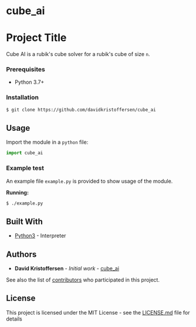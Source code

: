 # cube_ai

# Project Title

Cube AI is a rubik's cube solver for a rubik's cube of size `n`.

### Prerequisites

* Python 3.7+

### Installation

```sh
$ git clone https://github.com/davidkristoffersen/cube_ai
```

## Usage

Import the module in a `python` file:

```python
import cube_ai
```

### Example test

An example file `example.py` is provided to show usage of the module.

**Running:**

```sh
$ ./example.py
```

## Built With

* [Python3](https://www.python.org/) - Interpreter

## Authors

* **David Kristoffersen** - *Initial work* - [cube_ai](https://github.com/davidkristoffersen)

See also the list of [contributors](https://github.com/davidkristoffersen/rubiks_cube/contributors) who participated in this project.

## License

This project is licensed under the MIT License - see the [LICENSE.md](LICENSE.md) file for details
